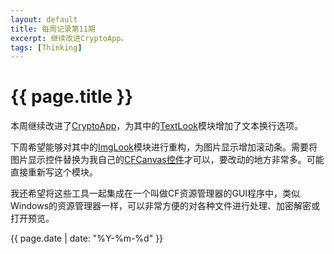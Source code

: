 ```yaml
---
layout: default
title: 每周记录第11期
excerpt: 继续改进CryptoApp。
tags: [Thinking]
---
```

{{ page.title }}
================

本周继续改进了[CryptoApp](https://github.com/cforth/CryptoApp)，为其中的[TextLook](https://github.com/cforth/CryptoApp/blob/master/ImgLook.py)模块增加了文本换行选项。

下周希望能够对其中的[ImgLook](https://github.com/cforth/CryptoApp/blob/master/ImgLook.py)模块进行重构，为图片显示增加滚动条。需要将图片显示控件替换为我自己的[CFCanvas控件](https://github.com/cforth/codefarm/blob/master/idea-365/D034_CFCanvas/CFCanvas.py)才可以，要改动的地方非常多。可能直接重新写这个模块。

我还希望将这些工具一起集成在一个叫做CF资源管理器的GUI程序中，类似Windows的资源管理器一样，可以非常方便的对各种文件进行处理、加密解密或打开预览。

{{ page.date | date: "%Y-%m-%d" }}
